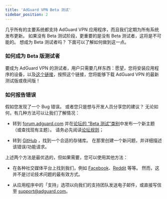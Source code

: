```yaml
---
title: 'AdGuard VPN Beta 测试'
sidebar_position: 2
---
```


几乎所有的主要系统都支持 AdGuard VPN 应用程序，而且我们定期为所有系统发布更新。 如果没有 Beta 测试阶段，更重要的是没有 Beta 测试者，这将是不可能的。 想成为 Beta 测试者吗？ 下面可以了解如何做到这一点。

### 如何成为 Beta 版测试者

要成为 AdGuard VPN 的测试者，用户只需要几样东西：愿望，您将安装应用程序的设备，以及[这个链接](https://adguard-vpn.com/en/beta.html)，按照这个链接，您将能够下载 AdGuard VPN 的最新测试版或夜间版！

### 如何报告错误

假如您发现了一个 Bug 错误。 或者您只是想与开发人员分享您的建议？ 无论如何，有几种方法可以让我们了解情况：

- 转到 [forum.adguard.com](https://forum.adguard.com) 并在[论坛的 “Beta 测试”类别](https://forum.adguard.com/index.php?categories/48/)中发布一个新主题（或查找现有主题）。 请务必先阅读[论坛规则](https://forum.adguard.com/index.php?threads/14859/)；

- 转到 [GitHub](https://github.com/AdguardTeam/) ，找到一个合适的存储库。 在那里创建一个新问题，并详细描述该错误/功能请求。

上述两个方法是最优选的，但如果需要，您可以使用其他方法：

- 在各种社交媒体平台上找到我们，例如 [Facebook](https://www.facebook.com/AdguardEn/)、[Reddit](https://www.reddit.com/r/Adguard/) 等等。 然而，这并不是讨论技术问题的最有效方式。

- 从应用程序中的「支持」选项以向我们的支持团队发送电子邮件，或直接写信至 [support@adguard.com](mailto:support@adguard.com)。
